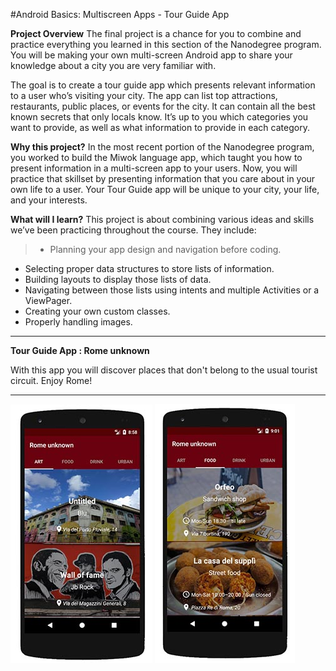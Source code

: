 #Android Basics: Multiscreen Apps - Tour Guide App

**Project Overview**
The final project is a chance for you to combine and practice everything you learned in this section of the Nanodegree program. You will be making your own multi-screen Android app to share your knowledge about a city you are very familiar with.

The goal is to create a tour guide app which presents relevant information to a user who’s visiting your city. The app can list top attractions, restaurants, public places, or events for the city. It can contain all the best known secrets that only locals know. It’s up to you which categories you want to provide, as well as what information to provide in each category. 

**Why this project?**
In the most recent portion of the Nanodegree program, you worked to build the Miwok language app, which taught you how to present information in a multi-screen app to your users. Now, you will practice that skillset by presenting information that you care about in your own life to a user. Your Tour Guide app will be unique to your city, your life, and your interests. 

**What will I learn?**
This project is about combining various ideas and skills we’ve been practicing throughout the course. They include:

> - Planning your app design and navigation before coding.
- Selecting proper data structures to store lists of information.
- Building layouts to display those lists of data.
- Navigating between those lists using intents and multiple Activities or a ViewPager.
- Creating your own custom classes.
- Properly handling images.



--------------------------------------------------------------------------------

**Tour Guide App : Rome unknown**

With this app you will discover places that don't belong to the usual tourist circuit. Enjoy Rome!

--------------------------------------------------------------------------------

![](https://github.com/maximilianventura/RomeUnknown/blob/master/appTour01.jpg)
![](https://github.com/maximilianventura/RomeUnknown/blob/master/appTour02.jpg)
